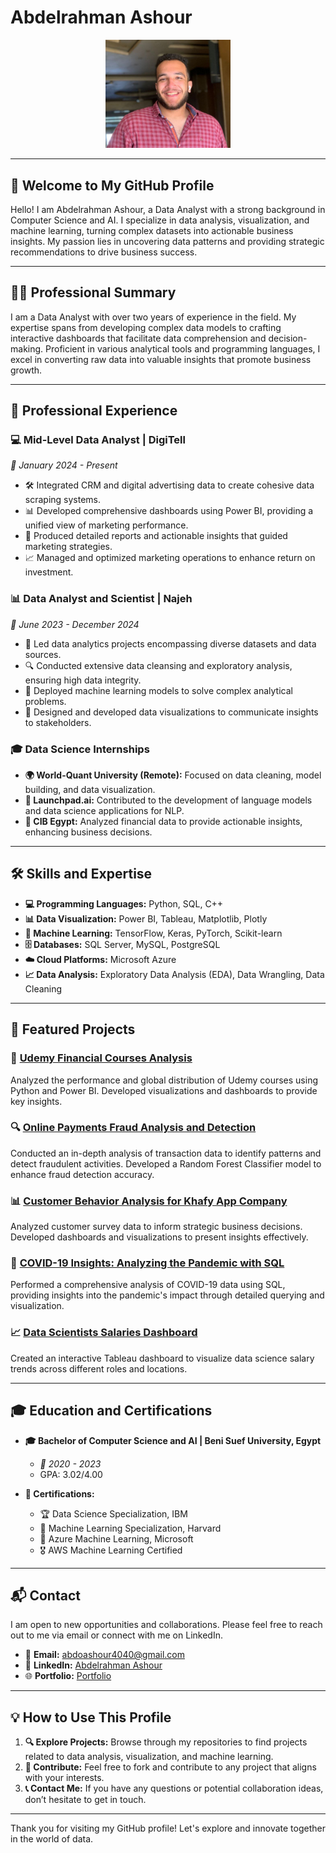 # Abdelrahman Ashour

<p align="center">
  <img src="https://github.com/Abdoo50/Abdoo50/blob/main/My%20Photo.jpg" width="200" alt="Abdelrahman Ashour">
</p>

---

## 🌟 Welcome to My GitHub Profile

Hello! I am Abdelrahman Ashour, a Data Analyst with a strong background in Computer Science and AI. I specialize in data analysis, visualization, and machine learning, turning complex datasets into actionable business insights. My passion lies in uncovering data patterns and providing strategic recommendations to drive business success.

---

## 🧑‍💼 Professional Summary

I am a Data Analyst with over two years of experience in the field. My expertise spans from developing complex data models to crafting interactive dashboards that facilitate data comprehension and decision-making. Proficient in various analytical tools and programming languages, I excel in converting raw data into valuable insights that promote business growth.

---

## 💼 Professional Experience

### 💻 Mid-Level Data Analyst | DigiTell
*📅 January 2024 - Present*

- 🛠️ Integrated CRM and digital advertising data to create cohesive data scraping systems.
- 📊 Developed comprehensive dashboards using Power BI, providing a unified view of marketing performance.
- 📝 Produced detailed reports and actionable insights that guided marketing strategies.
- 📈 Managed and optimized marketing operations to enhance return on investment.

### 📊 Data Analyst and Scientist | Najeh
*📅 June 2023 - December 2024*

- 🧩 Led data analytics projects encompassing diverse datasets and data sources.
- 🔍 Conducted extensive data cleansing and exploratory analysis, ensuring high data integrity.
- 🤖 Deployed machine learning models to solve complex analytical problems.
- 🎨 Designed and developed data visualizations to communicate insights to stakeholders.

### 🎓 Data Science Internships

- **🌍 World-Quant University (Remote):** Focused on data cleaning, model building, and data visualization.
- **🚀 Launchpad.ai:** Contributed to the development of language models and data science applications for NLP.
- **🏦 CIB Egypt:** Analyzed financial data to provide actionable insights, enhancing business decisions.

---

## 🛠️ Skills and Expertise

- **💻 Programming Languages:** Python, SQL, C++
- **📊 Data Visualization:** Power BI, Tableau, Matplotlib, Plotly
- **🤖 Machine Learning:** TensorFlow, Keras, PyTorch, Scikit-learn
- **🗄️ Databases:** SQL Server, MySQL, PostgreSQL
- **☁️ Cloud Platforms:** Microsoft Azure
- **📈 Data Analysis:** Exploratory Data Analysis (EDA), Data Wrangling, Data Cleaning

---

## 🌟 Featured Projects

### 📘 [Udemy Financial Courses Analysis](https://github.com/Abdoo50/Udemy-Financial-Courses-Analysis)
Analyzed the performance and global distribution of Udemy courses using Python and Power BI. Developed visualizations and dashboards to provide key insights.

### 🔍 [Online Payments Fraud Analysis and Detection](https://github.com/Abdoo50/Online-Payments-Fraud-Analysis-Detection)
Conducted an in-depth analysis of transaction data to identify patterns and detect fraudulent activities. Developed a Random Forest Classifier model to enhance fraud detection accuracy.

### 📊 [Customer Behavior Analysis for Khafy App Company](https://github.com/Abdoo50/Khaffy-App-Company-Customer-Survey-Analysis)
Analyzed customer survey data to inform strategic business decisions. Developed dashboards and visualizations to present insights effectively.

### 🦠 [COVID-19 Insights: Analyzing the Pandemic with SQL](https://github.com/Abdoo50/Portfolio-Project-COVID-19-Analysis-Using-SQL)
Performed a comprehensive analysis of COVID-19 data using SQL, providing insights into the pandemic's impact through detailed querying and visualization.

### 📈 [Data Scientists Salaries Dashboard](https://public.tableau.com/app/profile/abdelrahman.ashour4720/viz/DataScientistsSalaries/Dashboard1)
Created an interactive Tableau dashboard to visualize data science salary trends across different roles and locations.

---

## 🎓 Education and Certifications

- **🎓 Bachelor of Computer Science and AI | Beni Suef University, Egypt**
  - *📅 2020 - 2023*
  - GPA: 3.02/4.00

- **📜 Certifications:**
  - 🏆 Data Science Specialization, IBM
  - 🏅 Machine Learning Specialization, Harvard
  - 🥇 Azure Machine Learning, Microsoft
  - 🎖️ AWS Machine Learning Certified

---

## 📬 Contact

I am open to new opportunities and collaborations. Please feel free to reach out to me via email or connect with me on LinkedIn.

- 📧 **Email:** [abdoashour4040@gmail.com](mailto:abdoashour4040@gmail.com)
- 💼 **LinkedIn:** [Abdelrahman Ashour](https://www.linkedin.com/in/abdo-ashour-9467b623a/)
- 🌐 **Portfolio:** [Portfolio](https://www.linkedin.com/in/abdo-ashour-9467b623a/)

---

## 💡 How to Use This Profile

1. **🔍 Explore Projects:** Browse through my repositories to find projects related to data analysis, visualization, and machine learning.
2. **🤝 Contribute:** Feel free to fork and contribute to any project that aligns with your interests.
3. **📞 Contact Me:** If you have any questions or potential collaboration ideas, don’t hesitate to get in touch.

---

Thank you for visiting my GitHub profile! Let's explore and innovate together in the world of data.
